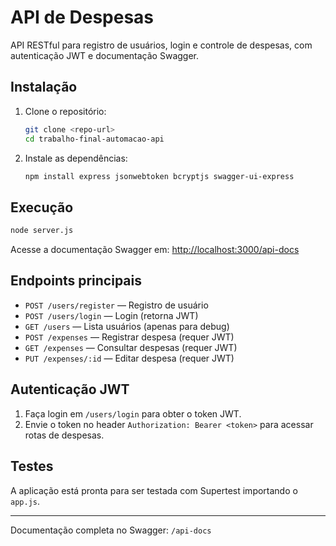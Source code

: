 # API de Despesas

API RESTful para registro de usuários, login e controle de despesas, com autenticação JWT e documentação Swagger.

## Instalação

1. Clone o repositório:
   ```sh
   git clone <repo-url>
   cd trabalho-final-automacao-api
   ```
2. Instale as dependências:
   ```sh
   npm install express jsonwebtoken bcryptjs swagger-ui-express
   ```

## Execução

```sh
node server.js
```

Acesse a documentação Swagger em: [http://localhost:3000/api-docs](http://localhost:3000/api-docs)

## Endpoints principais

- `POST /users/register` — Registro de usuário
- `POST /users/login` — Login (retorna JWT)
- `GET /users` — Lista usuários (apenas para debug)
- `POST /expenses` — Registrar despesa (requer JWT)
- `GET /expenses` — Consultar despesas (requer JWT)
- `PUT /expenses/:id` — Editar despesa (requer JWT)

## Autenticação JWT

1. Faça login em `/users/login` para obter o token JWT.
2. Envie o token no header `Authorization: Bearer <token>` para acessar rotas de despesas.

## Testes

A aplicação está pronta para ser testada com Supertest importando o `app.js`.

---

Documentação completa no Swagger: `/api-docs`
